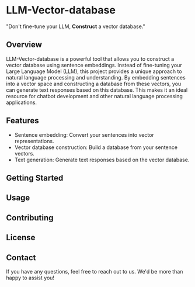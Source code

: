 # LLM-Vector-database

"Don't fine-tune your LLM, **Construct** a vector database."

## Overview

LLM-Vector-database is a powerful tool that allows you to construct a vector database using sentence embeddings. Instead of fine-tuning your Large Language Model (LLM), this project provides a unique approach to natural language processing and understanding. By embedding sentences into a vector space and constructing a database from these vectors, you can generate text responses based on this database. This makes it an ideal resource for chatbot development and other natural language processing applications.

## Features

- Sentence embedding: Convert your sentences into vector representations.
- Vector database construction: Build a database from your sentence vectors.
- Text generation: Generate text responses based on the vector database.

## Getting Started

## Usage

## Contributing

## License

## Contact

If you have any questions, feel free to reach out to us. We'd be more than happy to assist you!

